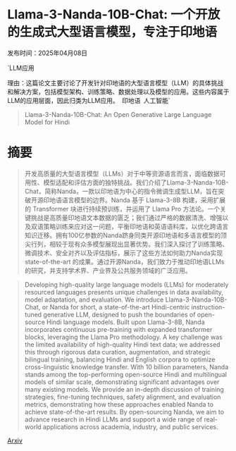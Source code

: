 # Llama-3-Nanda-10B-Chat: 一个开放的生成式大型语言模型，专注于印地语

发布时间：2025年04月08日

`LLM应用

理由：这篇论文主要讨论了开发针对印地语的大型语言模型（LLM）的具体挑战和解决方案，包括模型架构、训练策略、数据处理以及模型的应用。这些内容属于LLM的应用层面，因此归类为LLM应用。` `印地语` `人工智能`

> Llama-3-Nanda-10B-Chat: An Open Generative Large Language Model for Hindi

# 摘要

> 开发高质量的大型语言模型（LLMs）对于中等资源语言而言，面临数据可用性、模型适配和评估方面的独特挑战。我们介绍了Llama-3-Nanda-10B-Chat，简称Nanda，一款以印地语为中心的指令微调生成型LLM，旨在突破开源印地语语言模型的边界。Nanda 基于 Llama-3-8B 构建，采用扩展的 Transformer 块进行持续预训练，并运用了 Llama Pro 方法论。一个关键挑战是高质量印地语文本数据的匮乏；我们通过严格的数据清洗、增强以及双语策略训练来应对这一问题，平衡印地语和英语语料库，以优化跨语言知识迁移。拥有100亿参数的Nanda跻身同类开源印地语和多语言模型的顶尖行列，相较于现有众多模型展现出显著优势。我们深入探讨了训练策略、微调技术、安全对齐以及评估指标，展示了这些方法如何助力Nanda实现 state-of-the-art 的成果。通过开源Nanda，我们致力于推动印地语LLMs的研究，并支持学术界、产业界及公共服务领域的广泛应用。

> Developing high-quality large language models (LLMs) for moderately resourced languages presents unique challenges in data availability, model adaptation, and evaluation. We introduce Llama-3-Nanda-10B-Chat, or Nanda for short, a state-of-the-art Hindi-centric instruction-tuned generative LLM, designed to push the boundaries of open-source Hindi language models. Built upon Llama-3-8B, Nanda incorporates continuous pre-training with expanded transformer blocks, leveraging the Llama Pro methodology. A key challenge was the limited availability of high-quality Hindi text data; we addressed this through rigorous data curation, augmentation, and strategic bilingual training, balancing Hindi and English corpora to optimize cross-linguistic knowledge transfer. With 10 billion parameters, Nanda stands among the top-performing open-source Hindi and multilingual models of similar scale, demonstrating significant advantages over many existing models. We provide an in-depth discussion of training strategies, fine-tuning techniques, safety alignment, and evaluation metrics, demonstrating how these approaches enabled Nanda to achieve state-of-the-art results. By open-sourcing Nanda, we aim to advance research in Hindi LLMs and support a wide range of real-world applications across academia, industry, and public services.

[Arxiv](https://arxiv.org/abs/2504.06011)